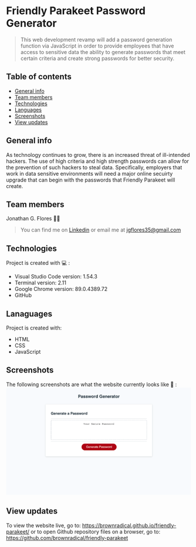 # Friendly Parakeet Password Generator
> This web development revamp will add a password generation function via JavaScript in order to provide employees that have access to sensitive data the ability to generate passwords that meet certain criteria and create strong passwords for better security.


## Table of contents
* [General info](#general-info)
* [Team members](#team-members)
* [Technologies](#technologies)
* [Languages](#languages)
* [Screenshots](#screenshots)
* [View updates](#view-updates)

## General info
As technology continues to grow, there is an increased threat of ill-intended hackers. The use of high criteria and high strength passwords can allow for the prevention of such hackers to steal data. Specifically, employers that work in data sensitive environments will need a major online secuirty upgrade that can begin with the passwords that Friendly Parakeet will create. 

## Team members 
Jonathan G. Flores :technologist: 
>You can find me on [Linkedin](https://www.linkedin.com/in/brownradical "Add me on Linkedin") or email me at <jgflores35@gmail.com>
	
## Technologies 
Project is created with :computer: :
* Visual Studio Code version: 1.54.3
* Terminal version: 2.11
* Google Chrome version: 89.0.4389.72
* GitHub

## Lanaguages
Project is created with:
* HTML
* CSS
* JavaScript

## Screenshots 
The following screenshots are what the website currently looks like :camera_flash: :
![screenshot of Friendly Parakeet website](./Develop/assets/images/screenshot.png)

	
## View updates
To view the website live, go to: https://brownradical.github.io/friendly-parakeet/ or to open Github repository files on a browser, go to: https://github.com/brownradical/friendly-parakeet
